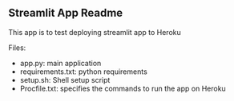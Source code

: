 ## Streamlit App Readme

This app is to test deploying streamlit app to Heroku

Files:
 - app.py: main application
 - requirements.txt: python requirements
 - setup.sh: Shell setup script
 - Procfile.txt: specifies the commands to run the app on Heroku